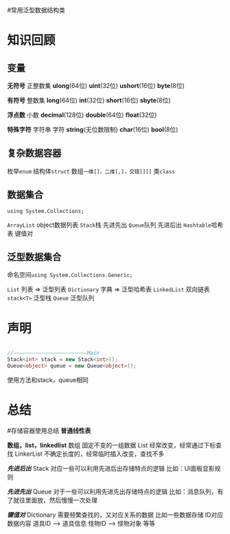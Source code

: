 #常用泛型数据结构类 
# 知识回顾
## 变量
**无符号** 正整数集 **ulong**(64位) **uint**(32位) **ushort**(16位) **byte**(8位)

**有符号** 整数集 **long**(64位) **int**(32位) **short**(16位) **sbyte**(8位)

**浮点数** 小数 **decimal**(128位) **double**(64位) **float**(32位)

**特殊字符** 字符串 字符 **string**(无位数限制)  **char**(16位)  **bool**(8位) 

## 复杂数据容器
枚举`enum`
结构体`struct`
数组`一维[]，二维[,]，交错[][]`
类`class`

## 数据集合
`using System.Collections;`

`ArrayList` object数据列表
`Stack`栈 先进先出
`Queue`队列 先进后出
`Hashtable`哈希表 键值对

## 泛型数据集合
命名空间`using System.Collections.Generic;`

`List` 列表 => 泛型列表
`Dictionary` 字典 => 泛型哈希表
`LinkedList` 双向链表
`stack<T>` 泛型栈
`Queue` 泛型队列

# 声明
```csharp

//————————————————————————Main
Stack<int> stack = new Stack<int>();
Queue<object> queue = new Queue<object>();
```
使用方法和stack，queue相同

# 总结
#存储容器使用总结
 **普通线性表**

****数组**，**list，linkedlist****
数组
	固定不变的一组数据
List
	经常改变，经常通过下标查找
LinkerList
	不确定长度的，经常临时插入改变，查找不多

***先进后出***
Stack
	对应一些可以利用先进后出存储特点的逻辑
	比如：UI面板显影规则

***先进先出***
Queue
	对于一些可以利用先进先出存储特点的逻辑
	比如：消息队列，有了就往里面放，然后慢慢一次处理

***键值对***
Dictionary
	需要频繁查找的，又对应关系的数据
	比如一些数据存储 ID对应数据内容
	道具ID  ——>  道具信息
	怪物ID  ——>  怪物对象
	等等